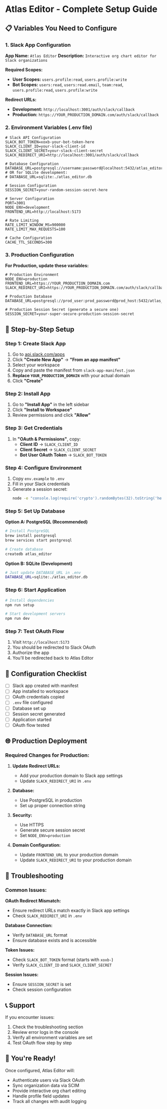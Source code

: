 # Atlas Editor - Complete Setup Guide

## 📋 **Variables You Need to Configure**

### **1. Slack App Configuration**

**App Name:** `Atlas Editor`
**Description:** `Interactive org chart editor for Slack organizations`

**Required Scopes:**
- **User Scopes:** `users.profile:read`, `users.profile:write`
- **Bot Scopes:** `users:read`, `users:read.email`, `team:read`, `users.profile:read`, `users.profile:write`

**Redirect URLs:**
- **Development:** `http://localhost:3001/auth/slack/callback`
- **Production:** `https://YOUR_PRODUCTION_DOMAIN.com/auth/slack/callback`

### **2. Environment Variables (.env file)**

```env
# Slack API Configuration
SLACK_BOT_TOKEN=xoxb-your-bot-token-here
SLACK_CLIENT_ID=your-slack-client-id
SLACK_CLIENT_SECRET=your-slack-client-secret
SLACK_REDIRECT_URI=http://localhost:3001/auth/slack/callback

# Database Configuration
DATABASE_URL=postgresql://username:password@localhost:5432/atlas_editor
# OR for SQLite development:
# DATABASE_URL=sqlite:./atlas_editor.db

# Session Configuration
SESSION_SECRET=your-random-session-secret-here

# Server Configuration
PORT=3001
NODE_ENV=development
FRONTEND_URL=http://localhost:5173

# Rate Limiting
RATE_LIMIT_WINDOW_MS=900000
RATE_LIMIT_MAX_REQUESTS=100

# Cache Configuration
CACHE_TTL_SECONDS=300
```

### **3. Production Configuration**

**For Production, update these variables:**

```env
# Production Environment
NODE_ENV=production
FRONTEND_URL=https://YOUR_PRODUCTION_DOMAIN.com
SLACK_REDIRECT_URI=https://YOUR_PRODUCTION_DOMAIN.com/auth/slack/callback

# Production Database
DATABASE_URL=postgresql://prod_user:prod_password@prod_host:5432/atlas_editor

# Production Session Secret (generate a secure one)
SESSION_SECRET=your-super-secure-production-session-secret
```

## 🚀 **Step-by-Step Setup**

### **Step 1: Create Slack App**

1. Go to [api.slack.com/apps](https://api.slack.com/apps)
2. Click **"Create New App"** → **"From an app manifest"**
3. Select your workspace
4. Copy and paste the manifest from `slack-app-manifest.json`
5. **Replace `YOUR_PRODUCTION_DOMAIN`** with your actual domain
6. Click **"Create"**

### **Step 2: Install App**

1. Go to **"Install App"** in the left sidebar
2. Click **"Install to Workspace"**
3. Review permissions and click **"Allow"**

### **Step 3: Get Credentials**

1. In **"OAuth & Permissions"**, copy:
   - **Client ID** → `SLACK_CLIENT_ID`
   - **Client Secret** → `SLACK_CLIENT_SECRET`
   - **Bot User OAuth Token** → `SLACK_BOT_TOKEN`

### **Step 4: Configure Environment**

1. Copy `env.example` to `.env`
2. Fill in your Slack credentials
3. Generate a session secret:
   ```bash
   node -e "console.log(require('crypto').randomBytes(32).toString('hex'))"
   ```

### **Step 5: Set Up Database**

**Option A: PostgreSQL (Recommended)**
```bash
# Install PostgreSQL
brew install postgresql
brew services start postgresql

# Create database
createdb atlas_editor
```

**Option B: SQLite (Development)**
```bash
# Just update DATABASE_URL in .env
DATABASE_URL=sqlite:./atlas_editor.db
```

### **Step 6: Start Application**

```bash
# Install dependencies
npm run setup

# Start development servers
npm run dev
```

### **Step 7: Test OAuth Flow**

1. Visit `http://localhost:5173`
2. You should be redirected to Slack OAuth
3. Authorize the app
4. You'll be redirected back to Atlas Editor

## 🔧 **Configuration Checklist**

- [ ] Slack app created with manifest
- [ ] App installed to workspace
- [ ] OAuth credentials copied
- [ ] `.env` file configured
- [ ] Database set up
- [ ] Session secret generated
- [ ] Application started
- [ ] OAuth flow tested

## 🌐 **Production Deployment**

### **Required Changes for Production:**

1. **Update Redirect URLs:**
   - Add your production domain to Slack app settings
   - Update `SLACK_REDIRECT_URI` in `.env`

2. **Database:**
   - Use PostgreSQL in production
   - Set up proper connection string

3. **Security:**
   - Use HTTPS
   - Generate secure session secret
   - Set `NODE_ENV=production`

4. **Domain Configuration:**
   - Update `FRONTEND_URL` to your production domain
   - Update `SLACK_REDIRECT_URI` to your production domain

## 🐛 **Troubleshooting**

### **Common Issues:**

**OAuth Redirect Mismatch:**
- Ensure redirect URLs match exactly in Slack app settings
- Check `SLACK_REDIRECT_URI` in `.env`

**Database Connection:**
- Verify `DATABASE_URL` format
- Ensure database exists and is accessible

**Token Issues:**
- Check `SLACK_BOT_TOKEN` format (starts with `xoxb-`)
- Verify `SLACK_CLIENT_ID` and `SLACK_CLIENT_SECRET`

**Session Issues:**
- Ensure `SESSION_SECRET` is set
- Check session configuration

## 📞 **Support**

If you encounter issues:
1. Check the troubleshooting section
2. Review error logs in the console
3. Verify all environment variables are set
4. Test OAuth flow step by step

## 🎉 **You're Ready!**

Once configured, Atlas Editor will:
- Authenticate users via Slack OAuth
- Sync organization data via SCIM
- Provide interactive org chart editing
- Handle profile field updates
- Track all changes with audit logging
